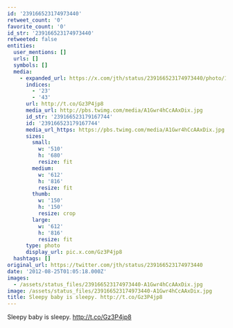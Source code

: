 ```yaml
---
id: '239166523174973440'
retweet_count: '0'
favorite_count: '0'
id_str: '239166523174973440'
retweeted: false
entities:
  user_mentions: []
  urls: []
  symbols: []
  media:
    - expanded_url: https://x.com/jth/status/239166523174973440/photo/1
      indices:
        - '23'
        - '43'
      url: http://t.co/Gz3P4jp8
      media_url: http://pbs.twimg.com/media/A1Gwr4hCcAAxDix.jpg
      id_str: '239166523179167744'
      id: '239166523179167744'
      media_url_https: https://pbs.twimg.com/media/A1Gwr4hCcAAxDix.jpg
      sizes:
        small:
          w: '510'
          h: '680'
          resize: fit
        medium:
          w: '612'
          h: '816'
          resize: fit
        thumb:
          w: '150'
          h: '150'
          resize: crop
        large:
          w: '612'
          h: '816'
          resize: fit
      type: photo
      display_url: pic.x.com/Gz3P4jp8
  hashtags: []
original_url: https://twitter.com/jth/status/239166523174973440
date: '2012-08-25T01:05:18.000Z'
images:
  - /assets/status_files/239166523174973440-A1Gwr4hCcAAxDix.jpg
image: /assets/status_files/239166523174973440-A1Gwr4hCcAAxDix.jpg
title: Sleepy baby is sleepy. http://t.co/Gz3P4jp8
---
```


Sleepy baby is sleepy. http://t.co/Gz3P4jp8